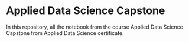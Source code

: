 # Applied Data Science Capstone

In this repository, all the notebook from the course Applied Data Science Capstone from Applied Data Science certificate.
